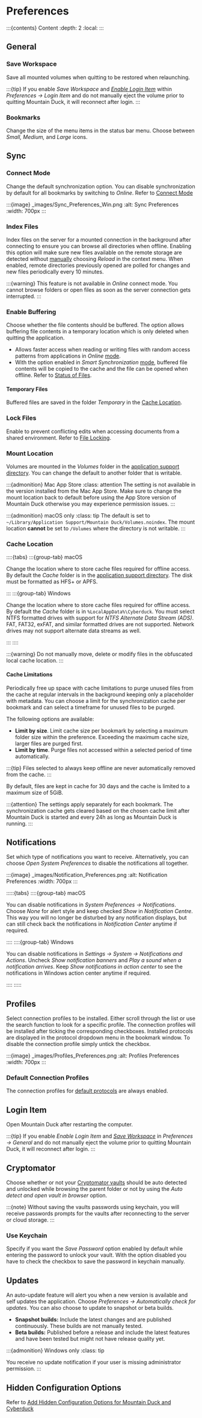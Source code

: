 Preferences
====

:::{contents} Content
:depth: 2
:local:
:::

## General

### Save Workspace

Save all mounted volumes when quitting to be restored when relaunching.

:::{tip}
If you enable *Save Workspace* and [*Enable Login Item*](#login-item) within *Preferences → Login Item* and do not manually eject the volume prior to quitting Mountain Duck, it will reconnect after login.
:::

### Bookmarks

Change the size of the menu items in the status bar menu. Choose between *Small, Medium,* and *Large* icons.

## Sync

### Connect Mode

Change the default synchronization option. You can disable synchronization by default for all bookmarks by switching to *Online*. Refer to [Connect Mode](interface.md#connect-mode)

:::{image} _images/Sync_Preferences_Win.png
:alt: Sync Preferences
:width: 700px
:::

### Index Files

Index files on the server for a mounted connection in the background after connecting to ensure you can browse all directories when offline. Enabling this option will make sure new files available on the remote storage are detected without [manually](interface.md#reload) choosing *Reload* in the context menu. When enabled, remote directories previously opened are polled for changes and new files periodically every 10 minutes. 

:::{warning}
This feature is not available in *Online* connect mode. You cannot browse folders or open files as soon as the server connection gets interrupted.
:::

### Enable Buffering

Choose whether the file contents should be buffered. The option allows buffering file contents in a temporary location which is only deleted when quitting the application.
- Allows faster access when reading or writing files with random access patterns from applications in _Online_ [mode](interface.md#connect-mode).
- With the option enabled in _Smart Synchronization_ [mode](interface.md#connect-mode), buffered file contents will be copied to the cache and the file can be opened when offline. Refer to [Status of Files](connect/sync.md#status-of-files).

#### Temporary Files

Buffered files are saved in the folder _Temporary_ in the [Cache Location](#cache-location).

### Lock Files

Enable to prevent conflicting edits when accessing documents from a shared environment. Refer to [File Locking](locking.md).

### Mount Location 

Volumes are mounted in the *Volumes* folder in the [application support directory](support/index.md#application-support-folder). You can change the default to another folder that is writable.

:::{admonition} Mac App Store
:class: attention
The setting is not available in the version installed from the Mac App Store. Make sure to change the mount location back to default before using the App Store version of Mountain Duck otherwise you may experience permission issues.
:::

:::{admonition} macOS only
:class: tip
The default is set to `~/Library/Application Support/Mountain Duck/Volumes.noindex`. The mount location **cannot** be set to `/Volumes` where the directory is not writable.
:::

### Cache Location

::::{tabs}
:::{group-tab} macOS

Change the location where to store cache files required for offline access. By default the *Cache* folder is in the [application support directory](support/index.md#application-support-folder). The disk must be formatted as HFS+ or APFS.

:::
:::{group-tab} Windows

Change the location where to store cache files required for offline access. By default the *Cache* folder is in `%LocalAppData%\Cyberduck`. You must select NTFS formatted drives with support for *NTFS Alternate Data Stream (ADS)*. FAT, FAT32, exFAT, and similar formatted drives are not supported. Network drives may not support alternate data streams as well.

:::
::::

:::{warning}
Do not manually move, delete or modify files in the obfuscated local cache location.
:::

#### Cache Limitations

Periodically free up space with cache limitations to purge unused files from the cache at regular intervals in the background keeping only a placeholder with metadata. You can choose a limit for the synchronization cache per bookmark and can select a timeframe for unused files to be purged.

The following options are available:
- **Limit by size**. Limit cache size per bookmark by selecting a maximum folder size within the preference. Exceeding the maximum cache size, larger files are purged first.
- **Limit by time**. Purge files not accessed within a selected period of time automatically.

:::{tip}
Files selected to always keep offline are never automatically removed from the cache.
:::

By default, files are kept in cache for 30 days and the cache is limited to a maximum size of 5GiB.

:::{attention}
The settings apply separately for each bookmark. The synchronization cache gets cleared based on the chosen cache limit after Mountain Duck is started and every 24h as long as Mountain Duck is running.
:::

## Notifications

Set which type of notifications you want to receive. Alternatively, you can choose *Open System Preferences* to disable the notifications all together. 

:::{image} _images/Notification_Preferences.png
:alt: Notification Preferences
:width: 700px
:::

:::::{tabs}
::::{group-tab} macOS

You can disable notifications in *System Preferences → Notifications*. Choose *None* for alert style and keep checked *Show* in *Notification Centre*. This way you will no longer be disturbed by any notification displays, but can still check back the notifications in *Notification Center* anytime if required.

::::
::::{group-tab} Windows

You can disable notifications in *Settings → System → Notifications and Actions*. Uncheck *Show notification banners* and *Play a sound when a notification arrives*. Keep *Show notifications in action center* to see the notifications in Windows action center anytime if required.

::::
:::::

## Profiles

Select connection profiles to be installed. Either scroll through the list or use the search function to look for a specific profile. The connection profiles will be installed after ticking the corresponding checkboxes. Installed protocols are displayed in the protocol dropdown menu in the bookmark window. To disable the connection profile simply untick the checkbox. 

:::{image} _images/Profiles_Preferences.png
:alt: Profiles Preferences
:width: 700px
:::

### Default Connection Profiles

The connection profiles for [default protocols](../protocols/index.md) are always enabled.

## Login Item

Open Mountain Duck after restarting the computer. 

:::{tip}
If you enable *Enable Login Item* and [*Save Workspace*](#save-workspace) in *Preferences → General* and do not manually eject the volume prior to quitting Mountain Duck, it will reconnect after login.
:::

## Cryptomator

Choose whether or not your [Cryptomator vaults](../cryptomator/index.md) should be auto detected and unlocked while browsing the parent folder or not by using the *Auto detect and open vault in browser* option.

:::{note}
Without saving the vaults passwords using keychain, you will receive passwords prompts for the vaults after reconnecting to the server or cloud storage.
:::

### Use Keychain

Specify if you want the *Save Password* option enabled by default while entering the password to unlock your vault. With the option disabled you have to check the checkbox to save the password in keychain manually. 

## Updates

An auto-update feature will alert you when a new version is available and self updates the application. Choose *Preferences → Automatically check for updates*. You can also choose to update to snapshot or beta builds.

- **Snapshot builds:** Include the latest changes and are published continuously. These builds are not manually tested.
- **Beta builds:** Published before a release and include the latest features and have been tested but might not have release quality yet.

:::{admonition} Windows only
:class: tip

You receive no update notification if your user is missing administrator permission.
:::

## Hidden Configuration Options

Refer to [Add Hidden Configuration Options for Mountain Duck and Cyberduck](../tutorials/hidden_properties.md)